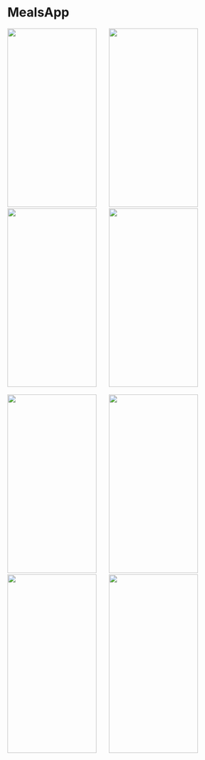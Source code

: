 # MealsApp

<img src="https://user-images.githubusercontent.com/42498264/103073778-d61f1a80-458d-11eb-81f6-1d8dcb978f61.jpg" width="200" height="400" /> &nbsp; &nbsp; &nbsp; <img src="https://user-images.githubusercontent.com/42498264/103073793-dcad9200-458d-11eb-92ff-0dc0fe6da1a3.jpg" width="200" height="400" /> &nbsp; &nbsp; &nbsp; <img src="https://user-images.githubusercontent.com/42498264/103073796-dddebf00-458d-11eb-8028-0d25974b1919.jpg" width="200" height="400" /> &nbsp; &nbsp; &nbsp; <img src="https://user-images.githubusercontent.com/42498264/103073799-de775580-458d-11eb-8d32-ee431f9da50c.jpg" width="200" height="400" /> &nbsp; &nbsp; &nbsp; 


<img src="https://user-images.githubusercontent.com/42498264/103073801-df0fec00-458d-11eb-8f5e-7668aab874f7.jpg" width="200" height="400" /> &nbsp; &nbsp; &nbsp; <img src="https://user-images.githubusercontent.com/42498264/103073802-df0fec00-458d-11eb-941c-471e742beaf8.jpg" width="200" height="400" /> &nbsp; &nbsp; &nbsp; <img src="https://user-images.githubusercontent.com/42498264/103073803-dfa88280-458d-11eb-8326-81712c3d1c06.jpg" width="200" height="400" /> &nbsp; &nbsp; &nbsp; <img src="https://user-images.githubusercontent.com/42498264/103075534-6874ed80-4591-11eb-97ce-3ea12e4e3849.jpg" width="200" height="400" />


